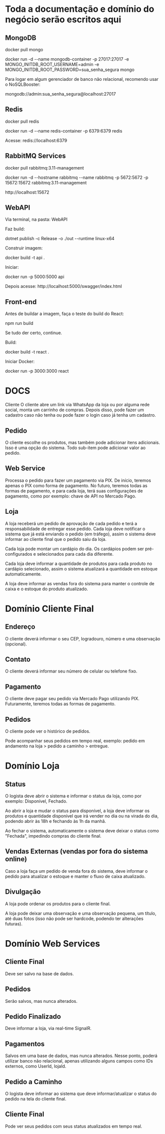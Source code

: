 # Toda a documentação e domínio do negócio serão escritos aqui
## MongoDB
docker pull mongo

docker run -d --name mongodb-container -p 27017:27017 -e MONGO_INITDB_ROOT_USERNAME=admin -e MONGO_INITDB_ROOT_PASSWORD=sua_senha_segura mongo

Para logar em algum gerenciador de banco não relacional, recomendo usar o NoSQLBooster:

mongodb://admin:sua_senha_segura@localhost:27017

## Redis
docker pull redis

docker run -d --name redis-container -p 6379:6379 redis

Acesse: redis://localhost:6379

## RabbitMQ Services
docker pull rabbitmq:3.11-management

docker run -d --hostname rabbitmq --name rabbitmq -p 5672:5672 -p 15672:15672 rabbitmq:3.11-management

http://localhost:15672

## WebAPI
Via terminal, na pasta: WebAPI

Faz build:

dotnet publish -c Release -o ./out --runtime linux-x64

Construir imagem:

docker build -t api .

Iniciar:

docker run -p 5000:5000 api

Depois acesse: http://localhost:5000/swagger/index.html

## Front-end
Antes de buildar a imagem, faça o teste do build do React:

npm run build

Se tudo der certo, continue.

Build:

docker build -t react .

Iniciar Docker:

docker run -p 3000:3000 react

# DOCS
Cliente
O cliente abre um link via WhatsApp da loja ou por alguma rede social, monta um carrinho de compras. Depois disso, pode fazer um cadastro caso não tenha ou pode fazer o login caso já tenha um cadastro.

## Pedido
O cliente escolhe os produtos, mas também pode adicionar itens adicionais. Isso é uma opção do sistema. Todo sub-item pode adicionar valor ao pedido.

## Web Service
Processa o pedido para fazer um pagamento via PIX. De início, teremos apenas o PIX como forma de pagamento. No futuro, teremos todas as formas de pagamento, e para cada loja, terá suas configurações de pagamento, como por exemplo: chave de API no Mercado Pago.

## Loja
A loja receberá um pedido de aprovação de cada pedido e terá a responsabilidade de entregar esse pedido. Cada loja deve notificar o sistema que já está enviando o pedido (em tráfego), assim o sistema deve informar ao cliente final que o pedido saiu da loja.

Cada loja pode montar um cardápio do dia. Os cardápios podem ser pré-configurados e selecionados para cada dia diferente.

Cada loja deve informar a quantidade de produtos para cada produto no cardápio selecionado, assim o sistema atualizará a quantidade em estoque automaticamente.

A loja deve informar as vendas fora do sistema para manter o controle de caixa e o estoque do produto atualizado.

# Domínio Cliente Final
## Endereço
O cliente deverá informar o seu CEP, logradouro, número e uma observação (opcional).

## Contato
O cliente deverá informar seu número de celular ou telefone fixo.

## Pagamento
O cliente deve pagar seu pedido via Mercado Pago utilizando PIX. Futuramente, teremos todas as formas de pagamento.

## Pedidos
O cliente pode ver o histórico de pedidos.

Pode acompanhar seus pedidos em tempo real, exemplo: pedido em andamento na loja > pedido a caminho > entregue.

# Domínio Loja
## Status
O logista deve abrir o sistema e informar o status da loja, como por exemplo: Disponível, Fechado.

Ao abrir a loja e mudar o status para disponível, a loja deve informar os produtos e quantidade disponível que irá vender no dia ou na virada do dia, podendo abrir às 18h e fechando às 1h da manhã.

Ao fechar o sistema, automaticamente o sistema deve deixar o status como "Fechada", impedindo compras do cliente final.

## Vendas Externas (vendas por fora do sistema online)
Caso a loja faça um pedido de venda fora do sistema, deve informar o pedido para atualizar o estoque e manter o fluxo de caixa atualizado.

## Divulgação
A loja pode ordenar os produtos para o cliente final.

A loja pode deixar uma observação e uma observação pequena, um título, até duas fotos (isso não pode ser hardcode, podendo ter alterações futuras).

# Domínio Web Services
## Cliente Final
Deve ser salvo na base de dados.

## Pedidos
Serão salvos, mas nunca alterados.

## Pedido Finalizado
Deve informar a loja, via real-time SignalR.

## Pagamentos
Salvos em uma base de dados, mas nunca alterados. Nesse ponto, poderá utilizar banco não relacional, apenas utilizando alguns campos como IDs externos, como UserId, lojaId.

## Pedido a Caminho
O logista deve informar ao sistema que deve informar/atualizar o status do pedido na tela do cliente final.

## Cliente Final
Pode ver seus pedidos com seus status atualizados em tempo real.
